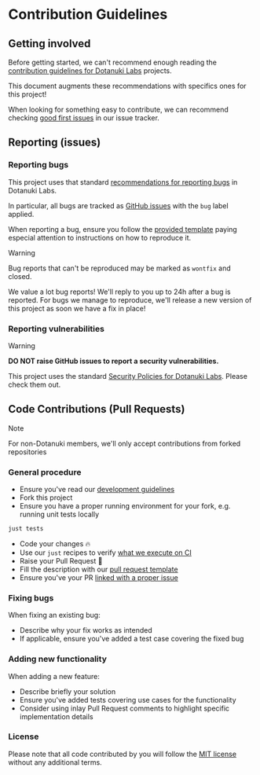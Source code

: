 # Contribution Guidelines

## Getting involved

Before getting started, we can't recommend enough reading the
[contribution guidelines for Dotanuki Labs](https://github.com/dotanuki-labs/.github/blob/main/CONTRIBUTING.md)
projects.

This document augments these recommendations with specifics ones for this project!

When looking for something easy to contribute, we can recommend checking
[good first issues](https://github.com/dotanuki-labs/gradle-wrapper-validator/labels/good%20first%20issue)
in our issue tracker.

## Reporting (issues)

### Reporting bugs

This project uses that standard
[recommendations for reporting bugs](https://github.com/dotanuki-labs/.github/blob/main/CONTRIBUTING.md#issues)
in Dotanuki Labs.

In particular, all bugs are tracked as
[GitHub issues](https://github.com/dotanuki-labs/gradle-wrapper-validator/labels/bug)
with the `bug` label applied.

When reporting a bug, ensure you follow the
[provided template](https://github.com/dotanuki-labs/.github/blob/main/.github/ISSUE_TEMPLATE/bug-report.md)
paying especial attention to instructions on how to reproduce it.

> [!WARNING]
>
> Bug reports that can't be reproduced may be marked as `wontfix` and closed.

We value a lot bug reports! We'll reply to you up to 24h after a bug is reported. For bugs we
manage to reproduce, we'll release a new version of this project as soon we have a fix in place!

### Reporting vulnerabilities

> [!WARNING]
>
> **DO NOT raise GitHub issues to report a security vulnerabilities.**

This project uses the standard
[Security Policies for Dotanuki Labs](https://github.com/dotanuki-labs/.github/blob/main/SECURITY.md).
Please check them out.

## Code Contributions (Pull Requests)

> [!Note]
>
> For non-Dotanuki members, we'll only accept contributions from forked repositories

### General procedure

- Ensure you've read our [development guidelines](https://github.com/dotanuki-labs/gradle-wrapper-validator/blob/main/docs/development.md)
- Fork this project
- Ensure you have a proper running environment for your fork, e.g. running unit tests locally

```bash
just tests
```

- Code your changes 🔥
- Use our `just` recipes to verify [what we execute on CI](https://github.com/dotanuki-labs/gradle-wrapper-validator/blob/main/.github/workflows/ci.yml)
- Raise your Pull Request 🚀
- Fill the description with our [pull request template](https://github.com/dotanuki-labs/.github/blob/main/.github/PULL_REQUEST_TEMPLATE.md)
- Ensure you've your PR [linked with a proper issue](https://docs.github.com/en/issues/tracking-your-work-with-issues/linking-a-pull-request-to-an-issue#linking-a-pull-request-to-an-issue-using-a-keyword)

### Fixing bugs

When fixing an existing bug:

- Describe why your fix works as intended
- If applicable, ensure you've added a test case covering the fixed bug

### Adding new functionality

When adding a new feature:

- Describe briefly your solution
- Ensure you've added tests covering use cases for the functionality
- Consider using inlay Pull Request comments to highlight specific implementation details

### License

Please note that all code contributed by you will follow the
[MIT license](http://opensource.org/licenses/MIT)
without any additional terms.

